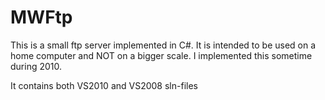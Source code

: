 MWFtp
=====

This is a small ftp server implemented in C#. It is intended to be used on a home computer and NOT on a bigger scale. I implemented this sometime during 2010.

It contains both VS2010 and VS2008 sln-files
